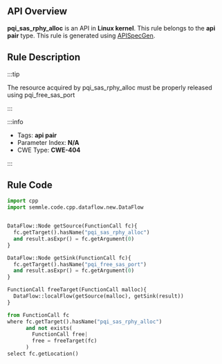 ---
---


## API Overview
**pqi_sas_rphy_alloc** is an API in **Linux kernel**. This rule belongs to the **api pair** type. This rule is generated using [APISpecGen](../../tools/APISpecGen).
## Rule Description

:::tip

The resource acquired by pqi_sas_rphy_alloc must be properly released using pqi_free_sas_port

:::

:::info

- Tags: **api pair**
- Parameter Index: **N/A**
- CWE Type: **CWE-404**

:::

## Rule Code
```python
import cpp
import semmle.code.cpp.dataflow.new.DataFlow


DataFlow::Node getSource(FunctionCall fc){
  fc.getTarget().hasName("pqi_sas_rphy_alloc")
  and result.asExpr() = fc.getArgument(0)
}

DataFlow::Node getSink(FunctionCall fc){
  fc.getTarget().hasName("pqi_free_sas_port")
  and result.asExpr() = fc.getArgument(0)
}

FunctionCall freeTarget(FunctionCall malloc){
  DataFlow::localFlow(getSource(malloc), getSink(result))
}

from FunctionCall fc
where fc.getTarget().hasName("pqi_sas_rphy_alloc")
      and not exists(
        FunctionCall free| 
        free = freeTarget(fc)
      )
select fc.getLocation()

    
```